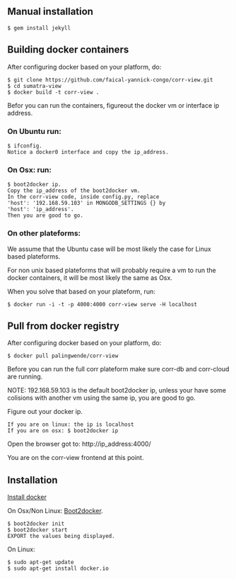 ## Manual installation

    $ gem install jekyll

## Building docker containers

After configuring docker based on your platform, do:

    $ git clone https://github.com/faical-yannick-congo/corr-view.git
    $ cd sumatra-view
    $ docker build -t corr-view .

Befor you can run the containers, figureout the docker vm or interface
ip address.

### On Ubuntu run:

    $ ifconfig.
    Notice a docker0 interface and copy the ip_address.

### On Osx: run: 

    $ boot2docker ip.
    Copy the ip_address of the boot2docker vm.
    In the corr-view code, inside config.py, replace 
    'host': '192.168.59.103' in MONGODB_SETTINGS {} by
    'host': 'ip_address'.
    Then you are good to go.

### On other plateforms:

We assume that the Ubuntu case will be most likely the case for Linux
based plateforms. 

For non unix based plateforms that will probably
require a vm to run the docker containers, it will be most likely the 
same as Osx.

When you solve that based on your plateform, run:

    $ docker run -i -t -p 4000:4000 corr-view serve -H localhost

## Pull from docker registry

After configuring docker based on your platform, do:

    $ docker pull palingwende/corr-view

Before you can run the full corr plateform make sure corr-db and
corr-cloud are running.

NOTE: 192.168.59.103 is the default boot2docker ip, unless your have
some colisions with another vm using the same ip, you are good to go.

Figure out your docker ip.

    If you are on linux: the ip is localhost
    If you are on osx: $ boot2docker ip

Open the browser got to: http://ip_address:4000/

You are on the corr-view frontend at this point.

## Installation
[Install docker][official]

On Osx/Non Linux: [Boot2docker][boot2docker].
        
    $ boot2docker init
    $ boot2docker start
    EXPORT the values being displayed.
    
On Linux:
        
    $ sudo apt-get update
    $ sudo apt-get install docker.io

[official]: https://docs.docker.com/installation/
[boot2docker]: https://github.com/boot2docker/osx-installer/releases/tag/v1.5.0